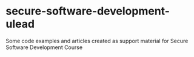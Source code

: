 # secure-software-development-ulead
Some code examples and articles created as support material for Secure Software Development Course
